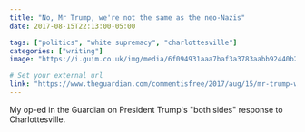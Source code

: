 ```yaml
---
title: "No, Mr Trump, we're not the same as the neo-Nazis"
date: 2017-08-15T22:13:00-05:00

tags: ["politics", "white supremacy", "charlottesville"]
categories: ["writing"]
image: "https://i.guim.co.uk/img/media/6f094931aaa7baf3a3783aabb92440b2dcd3242e/0_101_3500_2100/master/3500.jpg?width=1200&height=630&quality=85&auto=format&fit=crop&overlay-align=bottom%2Cleft&overlay-width=100p&overlay-base64=L2ltZy9zdGF0aWMvb3ZlcmxheXMvdGctb3BpbmlvbnMucG5n&s=7cfbea1ac0140fa395e11866fcffcb5f"

# Set your external url
link: "https://www.theguardian.com/commentisfree/2017/aug/15/mr-trump-were-not-same-neo-nazis-charlottesville"
---
```

My op-ed in the Guardian on President Trump's "both sides" response to Charlottesville.